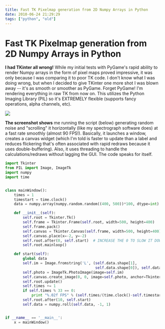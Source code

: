 ```yaml
---
title: Fast TK Pixelmap generation from 2D Numpy Arrays in Python
date: 2010-06-24 21:29:29
tags: ["python", "old"]
---
```


# Fast TK Pixelmap generation from 2D Numpy Arrays in Python

__I had TKinter all wrong!__ While my initial tests with PyGame's rapid ability to render Numpy arrays in the form of pixel maps proved impressive, it was only because I was comparing it to poor TK code. I don't know what I was doing wrong, but when I decided to give TKinter one more shot I was blown away -- it's as smooth or smoother as PyGame. Forget PyGame! I'm rendering everything in raw TK from now on. This utilizes the Python Imaging Library (PIL) so it's EXTREMELY flexible (supports fancy operations, alpha channels, etc).

<div class="text-center img-border">

![](https://swharden.com/static/2010/06/24/glade_python_improving.png)

</div>

__The screenshot shows__ me running the script (below) generating random noise and "scrolling" it horizontally (like my spectrograph software does) at a fast rate smoothly (almost 90 FPS!). Basically, it launches a window, creates a canvas widget (which I'm told is faster to update than a label and reduces flickering that's often associated with rapid redraws because it uses double-buffering). Also, it uses threading to handle the calculations/redraws without lagging the GUI. The code speaks for itself.

```python
import Tkinter
from PIL import Image, ImageTk
import numpy
import time


class mainWindow():
    times = 1
    timestart = time.clock()
    data = numpy.array(numpy.random.random((400, 500))*100, dtype=int)

    def __init__(self):
        self.root = Tkinter.Tk()
        self.frame = Tkinter.Frame(self.root, width=500, height=400)
        self.frame.pack()
        self.canvas = Tkinter.Canvas(self.frame, width=500, height=400)
        self.canvas.place(x=-2, y=-2)
        self.root.after(0, self.start)  # INCREASE THE 0 TO SLOW IT DOWN
        self.root.mainloop()

    def start(self):
        global data
        self.im = Image.fromstring('L', (self.data.shape[1],
                                         self.data.shape[0]), self.data.astype('b').tostring())
        self.photo = ImageTk.PhotoImage(image=self.im)
        self.canvas.create_image(0, 0, image=self.photo, anchor=Tkinter.NW)
        self.root.update()
        self.times += 1
        if self.times % 33 == 0:
            print "%.02f FPS" % (self.times/(time.clock()-self.timestart))
        self.root.after(10, self.start)
        self.data = numpy.roll(self.data, -1, 1)


if __name__ == '__main__':
    x = mainWindow()
```

